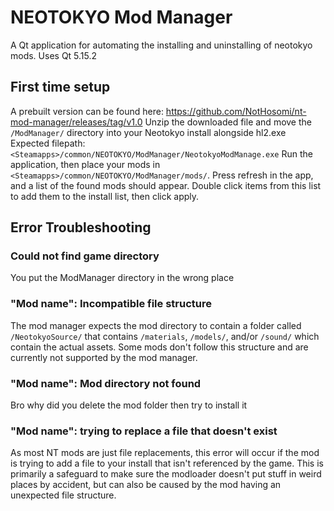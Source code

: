 # NEOTOKYO Mod Manager
A Qt application for automating the installing and uninstalling of neotokyo mods.
Uses Qt 5.15.2

## First time setup
A prebuilt version can be found here: https://github.com/NotHosomi/nt-mod-manager/releases/tag/v1.0
Unzip the downloaded file and move the `/ModManager/` directory into your Neotokyo install alongside hl2.exe
Expected filepath: `<Steamapps>/common/NEOTOKYO/ModManager/NeotokyoModManage.exe`
Run the application, then place your mods in `<Steamapps>/common/NEOTOKYO/ModManager/mods/`.
Press refresh in the app, and a list of the found mods should appear.
Double click items from this list to add them to the install list, then click apply.

## Error Troubleshooting
### Could not find game directory
You put the ModManager directory in the wrong place

### "Mod name": Incompatible file structure
The mod manager expects the mod directory to contain a folder called `/NeotokyoSource/` that contains `/materials`, `/models/`, and/or `/sound/` which contain the actual assets.
Some mods don't follow this structure and are currently not supported by the mod manager.

### "Mod name": Mod directory not found
Bro why did you delete the mod folder then try to install it

### "Mod name": trying to replace a file that doesn't exist
As most NT mods are just file replacements, this error will occur if the mod is trying to add a file to your install that isn't referenced by the game.
This is primarily a safeguard to make sure the modloader doesn't put stuff in weird places by accident, but can also be caused by the mod having an unexpected file structure.